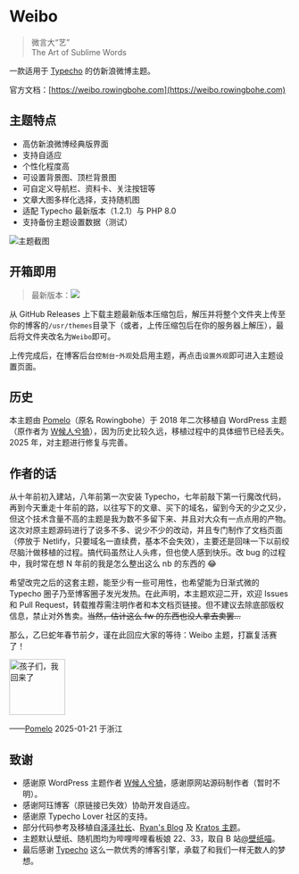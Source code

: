 # Weibo

> 微言大“艺”<br>The Art of Sublime Words

一款适用于 [Typecho](https://typecho.org) 的仿新浪微博主题。

官方文档：[https://weibo.rowingbohe.com](https://weibo.rowingbohe.com)

## 主题特点

* 高仿新浪微博经典版界面
* 支持自适应
* 个性化程度高
* 可设置背景图、顶栏背景图
* 可自定义导航栏、资料卡、关注按钮等
* 文章大图多样化选择，支持随机图
* 适配 Typecho 最新版本（1.2.1）与 PHP 8.0
* 支持备份主题设置数据（测试）

<img src="https://weibo.rowingbohe.com/screenshot.png" alt="主题截图">

## 开箱即用

> 最新版本：<img src="https://img.shields.io/github/release/PomeloOfficial/Weibo.svg?style=flat-square">

从 GitHub Releases 上下载主题最新版本压缩包后，解压并将整个文件夹上传至你的博客的<code>/usr/themes</code>目录下（或者，上传压缩包后在你的服务器上解压），最后将文件夹改名为<code>Weibo</code>即可。

上传完成后，在博客后台<code>控制台</code>-<code>外观</code>处启用主题，再点击<code>设置外观</code>即可进入主题设置页面。

## 历史

本主题由 <a href="https://rowingbohe.com" target="_blank">Pomelo</a>（原名 Rowingbohe）于 2018 年二次移植自 WordPress 主题（原作者为 <a href="https://www.ahwgs.cn" target="_blank">W候人兮猗</a>），因为历史比较久远，移植过程中的具体细节已经丢失。2025 年，对主题进行修复与完善。

## 作者的话

从十年前初入建站，八年前第一次安装 Typecho，七年前敲下第一行魔改代码，再到今天重走十年前的路，以往写下的文章、买下的域名，留到今天的少之又少，但这个技术含量不高的主题是我为数不多留下来、并且对大众有一点点用的产物。这次对原主题源码进行了说多不多、说少不少的改动，并且专门制作了文档页面（停放于 Netlify，只要域名一直续费，基本不会失效），主要还是回味一下以前绞尽脑汁做移植的过程。搞代码虽然让人头疼，但也使人感到快乐。改 bug 的过程中，我时常在想 N 年前的我是怎么整出这么 nb 的东西的 :joy: 

希望改完之后的这套主题，能至少有一些可用性，也希望能为日渐式微的 Typecho 圈子乃至博客圈子发光发热。在此声明，本主题欢迎二开，欢迎 Issues 和 Pull Request，转载推荐需注明作者和本文档页链接。但不建议去除底部版权信息，禁止对外售卖。<s>当然，估计这么 fw 的东西也没人拿去卖罢...</s>

那么，乙巳蛇年春节前夕，谨在此回应大家的等待：Weibo 主题，打赢复活赛了！

<img src="/womeiyijian.png" alt="孩子们，我回来了" width="100px">

——<a href="https://rowingbohe.com" target="_blank">Pomelo</a> 2025-01-21 于浙江

## 致谢

* 感谢原 WordPress 主题作者 <a href="https://www.ahwgs.cn" target="_blank">W候人兮猗</a>，感谢原网站源码制作者（暂时不明）。
* 感谢阿珏博客（原链接已失效）协助开发自适应。
* 感谢原 Typecho Lover 社区的支持。
* 部分代码参考及移植自<a href="https://typecho.work" target="_blank">泽泽社长</a>、<a href="https://blog.iplayloli.com" target="_blank">Ryan's Blog</a> 及 <a href="https://typecho.work/archives/Kratos.html" target="_blank">Kratos 主题</a>。
* 主题默认壁纸、随机图均为哔哩哔哩看板娘 22、33，取自 B 站[@壁纸喵](https://space.bilibili.com/6823116/dynamic)。
* 最后感谢 <a href="https://typecho.org">Typecho</a> 这么一款优秀的博客引擎，承载了和我们一样无数人的梦想。
